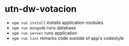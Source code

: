 # utn-dw-votacion
 - `npm run install` installs application modules
 - `npm run mongodb` runs database
 - `npm run server` runs application
 - `npm run lint` remarks code outside of app's codestyle